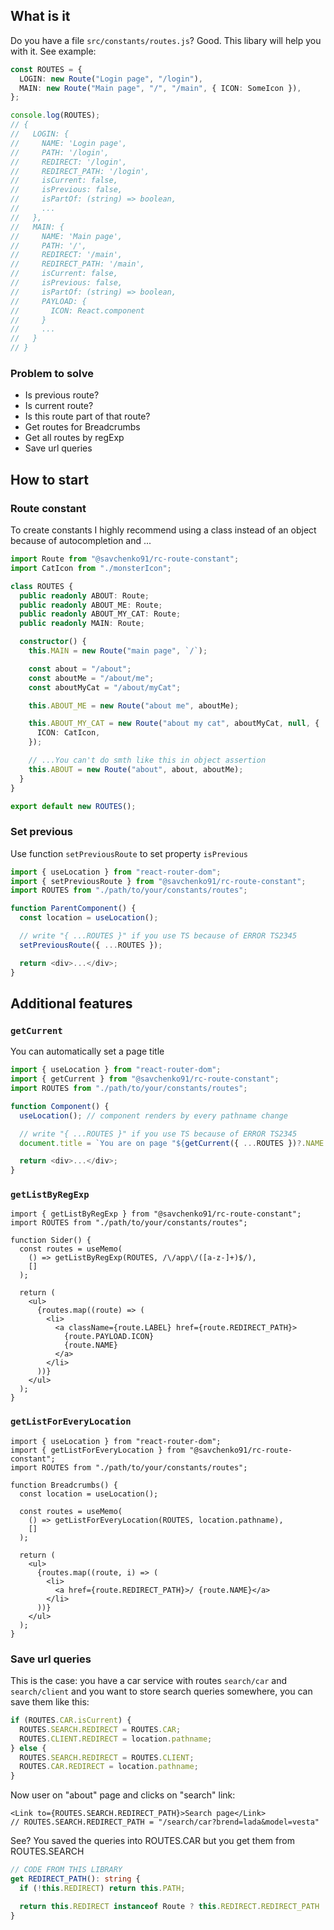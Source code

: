 ## What is it

Do you have a file `src/constants/routes.js`? Good. This libary will help you with it. See example:

```ts
const ROUTES = {
  LOGIN: new Route("Login page", "/login"),
  MAIN: new Route("Main page", "/", "/main", { ICON: SomeIcon }),
};

console.log(ROUTES);
// {
//   LOGIN: {
//     NAME: 'Login page',
//     PATH: '/login',
//     REDIRECT: '/login',
//     REDIRECT_PATH: '/login',
//     isCurrent: false,
//     isPrevious: false,
//     isPartOf: (string) => boolean,
//     ...
//   },
//   MAIN: {
//     NAME: 'Main page',
//     PATH: '/',
//     REDIRECT: '/main',
//     REDIRECT_PATH: '/main',
//     isCurrent: false,
//     isPrevious: false,
//     isPartOf: (string) => boolean,
//     PAYLOAD: {
//       ICON: React.component
//     }
//     ...
//   }
// }
```

### Problem to solve

- Is previous route?
- Is current route?
- Is this route part of that route?
- Get routes for Breadcrumbs
- Get all routes by regExp
- Save url queries

## How to start

### Route constant

To create constants I highly recommend using a class instead of an object because of autocompletion and ...

```ts
import Route from "@savchenko91/rc-route-constant";
import CatIcon from "./monsterIcon";

class ROUTES {
  public readonly ABOUT: Route;
  public readonly ABOUT_ME: Route;
  public readonly ABOUT_MY_CAT: Route;
  public readonly MAIN: Route;

  constructor() {
    this.MAIN = new Route("main page", `/`);

    const about = "/about";
    const aboutMe = "/about/me";
    const aboutMyCat = "/about/myCat";

    this.ABOUT_ME = new Route("about me", aboutMe);

    this.ABOUT_MY_CAT = new Route("about my cat", aboutMyCat, null, {
      ICON: CatIcon,
    });

    // ...You can't do smth like this in object assertion
    this.ABOUT = new Route("about", about, aboutMe);
  }
}

export default new ROUTES();
```

### Set previous

Use function `setPreviousRoute` to set property `isPrevious`

```ts
import { useLocation } from "react-router-dom";
import { setPreviousRoute } from "@savchenko91/rc-route-constant";
import ROUTES from "./path/to/your/constants/routes";

function ParentComponent() {
  const location = useLocation();

  // write "{ ...ROUTES }" if you use TS because of ERROR TS2345
  setPreviousRoute({ ...ROUTES });

  return <div>...</div>;
}
```

## Additional features

### `getCurrent`

You can automatically set a page title

```ts
import { useLocation } from "react-router-dom";
import { getСurrent } from "@savchenko91/rc-route-constant";
import ROUTES from "./path/to/your/constants/routes";

function Component() {
  useLocation(); // component renders by every pathname change

  // write "{ ...ROUTES }" if you use TS because of ERROR TS2345
  document.title = `You are on page "${getСurrent({ ...ROUTES })?.NAME || ""}"`;

  return <div>...</div>;
}
```

### `getListByRegExp`

```tsx
import { getListByRegExp } from "@savchenko91/rc-route-constant";
import ROUTES from "./path/to/your/constants/routes";

function Sider() {
  const routes = useMemo(
    () => getListByRegExp(ROUTES, /\/app\/([a-z-]+)$/),
    []
  );

  return (
    <ul>
      {routes.map((route) => (
        <li>
          <a className={route.LABEL} href={route.REDIRECT_PATH}>
            {route.PAYLOAD.ICON}
            {route.NAME}
          </a>
        </li>
      ))}
    </ul>
  );
}
```

### `getListForEveryLocation`

```tsx
import { useLocation } from "react-router-dom";
import { getListForEveryLocation } from "@savchenko91/rc-route-constant";
import ROUTES from "./path/to/your/constants/routes";

function Breadcrumbs() {
  const location = useLocation();

  const routes = useMemo(
    () => getListForEveryLocation(ROUTES, location.pathname),
    []
  );

  return (
    <ul>
      {routes.map((route, i) => (
        <li>
          <a href={route.REDIRECT_PATH}>/ {route.NAME}</a>
        </li>
      ))}
    </ul>
  );
}
```

### Save url queries

This is the case: you have a car service with routes `search/car` and `search/client` and you want to store search queries somewhere, you can save them like this:

```ts
if (ROUTES.CAR.isCurrent) {
  ROUTES.SEARCH.REDIRECT = ROUTES.CAR;
  ROUTES.CLIENT.REDIRECT = location.pathname;
} else {
  ROUTES.SEARCH.REDIRECT = ROUTES.CLIENT;
  ROUTES.CAR.REDIRECT = location.pathname;
}
```

Now user on "about" page and clicks on "search" link:

```tsx
<Link to={ROUTES.SEARCH.REDIRECT_PATH}>Search page</Link>
// ROUTES.SEARCH.REDIRECT_PATH = "/search/car?brend=lada&model=vesta"
```

See? You saved the queries into ROUTES.CAR but you get them from ROUTES.SEARCH

```ts
// CODE FROM THIS LIBRARY
get REDIRECT_PATH(): string {
  if (!this.REDIRECT) return this.PATH;

  return this.REDIRECT instanceof Route ? this.REDIRECT.REDIRECT_PATH : this.REDIRECT;
}
```
